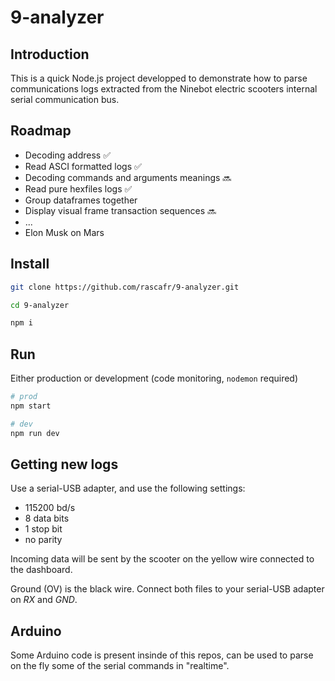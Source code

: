 # 9-analyzer

## Introduction

This is a quick Node.js project developped to demonstrate how to parse communications logs extracted from the Ninebot electric scooters internal serial communication bus.

## Roadmap

- Decoding address ✅
- Read ASCI formatted logs ✅
- Decoding commands and arguments meanings 🔜
- Read pure hexfiles logs ✅
- Group dataframes together
- Display visual frame transaction sequences 🔜
- ...
- Elon Musk on Mars

## Install

```bash
git clone https://github.com/rascafr/9-analyzer.git

cd 9-analyzer

npm i
```

## Run

Either production or development (code monitoring, `nodemon` required)

```bash
# prod
npm start

# dev
npm run dev
```

## Getting new logs

Use a serial-USB adapter, and use the following settings:

- 115200 bd/s
- 8 data bits
- 1 stop bit
- no parity

Incoming data will be sent by the scooter on the yellow wire connected to the dashboard. 

Ground (OV) is the black wire. Connect both files to your serial-USB adapter on *RX* and *GND*.

## Arduino

Some Arduino code is present insinde of this repos, can be used to parse on the fly some of the serial commands in "realtime".